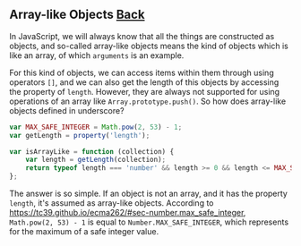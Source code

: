 ## Array-like Objects [Back](./../underscore.md)

In JavaScript, we will always know that all the things are constructed as objects, and so-called array-like objects means the kind of objects which is like an array, of which `arguments` is an example.

For this kind of objects, we can access items within them through using operators `[]`, and we can also get the length of this objects by accessing the property of `length`. However, they are always not supported for using operations of an array like `Array.prototype.push()`. So how does array-like objects defined in underscore?

```js
var MAX_SAFE_INTEGER = Math.pow(2, 53) - 1;
var getLength = property('length');

var isArrayLike = function (collection) {
    var length = getLength(collection);
    return typeof length === 'number' && length >= 0 && length <= MAX_SAFE_INTEGER;
};
```

The answer is so simple. If an object is not an array, and it has the property `length`, it's assumed as array-like objects. According to https://tc39.github.io/ecma262/#sec-number.max_safe_integer, `Math.pow(2, 53) - 1` is equal to `Number.MAX_SAFE_INTEGER`, which represents for the maximum of a safe integer value.

